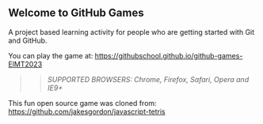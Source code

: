 ## Welcome to GitHub Games

A project based learning activity for people who are getting started with Git and GitHub.

You can play the game at: https://githubschool.github.io/github-games-ElMT2023

>> _*SUPPORTED BROWSERS*: Chrome, Firefox, Safari, Opera and IE9+_

This fun open source game was cloned from: https://github.com/jakesgordon/javascript-tetris
